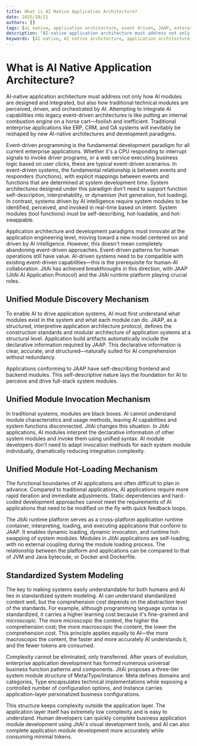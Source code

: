 ```yaml
---
title: What is AI Native Application Architecture?
date: 2025/10/21
authors: []
tags: [ai native, application architecture, event driven, JAAP, enterprise applications]
description: "AI-native application architecture must address not only how AI modules are designed and integrated, but also how traditional technical modules are perceived, driven, and orchestrated by AI. Attempting to integrate AI capabilities into legacy event-driven architectures is like putting an internal combustion engine on a horse cart—foolish and inefficient. Traditional enterprise applications like ERP, CRM, and OA systems will inevitably be reshaped by new AI-native architectures and development paradigms."
keywords: [AI native, AI native architecture, application architecture, event-driven, JAAP, enterprise applications, Meta, Type, Instance, modular architecture, AI-driven systems, self-describing modules, hot loading, ERP, CRM, OA]
---
```

# What is AI Native Application Architecture?

AI-native application architecture must address not only how AI modules are designed and integrated, but also how traditional technical modules are perceived, driven, and orchestrated by AI. Attempting to integrate AI capabilities into legacy event-driven architectures is like putting an internal combustion engine on a horse cart—foolish and inefficient. Traditional enterprise applications like ERP, CRM, and OA systems will inevitably be reshaped by new AI-native architectures and development paradigms.
<!--truncate-->

Event-driven programming is the fundamental development paradigm for all current enterprise applications. Whether it's a CPU responding to interrupt signals to invoke driver programs, or a web service executing business logic based on user clicks, these are typical event-driven scenarios. In event-driven systems, the fundamental relationship is between events and responders (functions), with explicit mappings between events and functions that are determined at system development time. System architectures designed under this paradigm don't need to support function self-description, interpretability, or dynamism (hot generation, hot loading). In contrast, systems driven by AI intelligence require system modules to be identified, perceived, and invoked in real-time based on intent. System modules (tool functions) must be self-describing, hot-loadable, and hot-swappable.

Application architecture and development paradigms must innovate at the application engineering level, moving toward a new model centered on and driven by AI intelligence. However, this doesn't mean completely abandoning event-driven approaches. Event-driven patterns for human operations still have value. AI-driven systems need to be compatible with existing event-driven capabilities—this is the prerequisite for human-AI collaboration. JitAi has achieved breakthroughs in this direction, with JAAP (JitAi AI Application Protocol) and the JitAi runtime platform playing crucial roles.

## Unified Module Discovery Mechanism

To enable AI to drive application systems, AI must first understand what modules exist in the system and what each module can do. JAAP, as a structured, interpretive application architecture protocol, defines the construction standards and modular architecture of application systems at a structural level. Application build artifacts automatically include the declarative information required by JAAP. This declarative information is clear, accurate, and structured—naturally suited for AI comprehension without redundancy.

Applications conforming to JAAP have self-describing frontend and backend modules. This self-descriptive nature lays the foundation for AI to perceive and drive full-stack system modules.

## Unified Module Invocation Mechanism

In traditional systems, modules are black boxes. AI cannot understand module characteristics and usage methods, leaving AI capabilities and system functions disconnected. JitAi changes this situation. In JitAi applications, AI modules interpret the declarative information of other system modules and invoke them using unified syntax. AI module developers don't need to adapt invocation methods for each system module individually, dramatically reducing integration complexity.

## Unified Module Hot-Loading Mechanism

The functional boundaries of AI applications are often difficult to plan in advance. Compared to traditional applications, AI applications require more rapid iteration and immediate adjustments. Static dependencies and hard-coded development approaches cannot meet the requirements of AI applications that need to be modified on the fly with quick feedback loops.

The JitAi runtime platform serves as a cross-platform application runtime container, interpreting, loading, and executing applications that conform to JAAP. It enables dynamic loading, dynamic invocation, and runtime hot-swapping of system modules. Modules in JitAi applications are self-loading, with no external coupling during the module loading process. The relationship between the platform and applications can be compared to that of JVM and Java bytecode, or Docker and Dockerfile.

## Standardized System Modeling

The key to making systems easily understandable for both humans and AI lies in standardized system modeling. AI can understand standardized content well, but the comprehension cost depends on the abstraction level of the standards. For example, although programming language syntax is standardized, it carries a higher learning cost because it's fine-grained and microscopic. The more microscopic the content, the higher the comprehension cost; the more macroscopic the content, the lower the comprehension cost. This principle applies equally to AI—the more macroscopic the content, the faster and more accurately AI understands it, and the fewer tokens are consumed.

Complexity cannot be eliminated, only transferred. After years of evolution, enterprise application development has formed numerous universal business function patterns and components. JitAi proposes a three-tier system module structure of Meta/Type/Instance: Meta defines domains and categories, Type encapsulates technical implementations while exposing a controlled number of configuration options, and Instance carries application-layer personalized business configurations.

This structure keeps complexity outside the application layer. The application layer itself has extremely low complexity and is easy to understand. Human developers can quickly complete business application module development using JitAi's visual development tools, and AI can also complete application module development more accurately while consuming minimal tokens.
